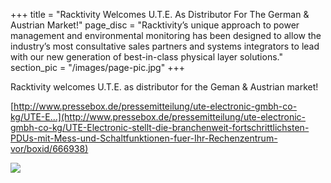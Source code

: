 +++
title = "Racktivity Welcomes U.T.E. As Distributor For The German & Austrian Market!"
page_disc = "Racktivity’s unique approach to power management and environmental monitoring has been designed to allow the industry’s most consultative sales partners and systems integrators to lead with our new generation of best-in-class physical layer solutions."
section_pic = "/images/page-pic.jpg"
+++



Racktivity welcomes U.T.E. as distributor for the Geman & Austrian market!

[http://www.pressebox.de/pressemitteilung/ute-electronic-gmbh-co-kg/UTE-E...](http://www.pressebox.de/pressemitteilung/ute-electronic-gmbh-co-kg/UTE-Electronic-stellt-die-branchenweit-fortschrittlichsten-PDUs-mit-Mess-und-Schaltfunktionen-fuer-Ihr-Rechenzentrum-vor/boxid/666938)


![](/images/UTE_col_gruen_200x104_0.jpg)